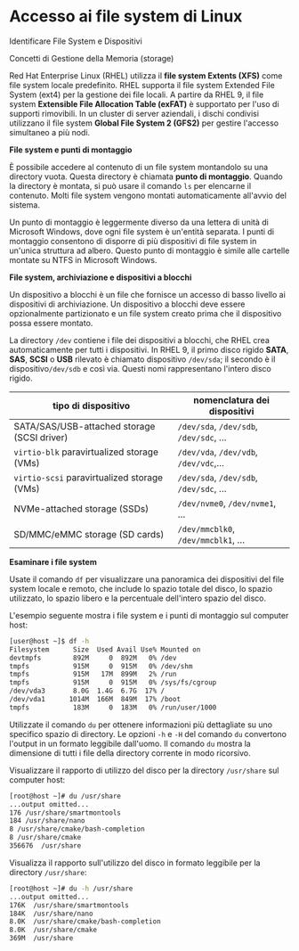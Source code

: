 # Accesso ai file system di Linux

Identificare File System e Dispositivi

Concetti di Gestione della Memoria (storage)

Red Hat Enterprise Linux (RHEL) utilizza il **file system Extents (XFS)** come file system locale predefinito. RHEL supporta il file system Extended File System (ext4) per la gestione dei file locali. A partire da RHEL 9, il file system **Extensible File Allocation Table (exFAT)** è supportato per l'uso di supporti rimovibili. In un cluster di server aziendali, i dischi condivisi utilizzano il file system **Global File System 2 (GFS2)** per gestire l'accesso simultaneo a più nodi.

**File system e punti di montaggio**

È possibile accedere al contenuto di un file system montandolo su una directory vuota. Questa directory è chiamata **punto di montaggio**. Quando la directory è montata, si può usare il comando `ls` per elencarne il contenuto. Molti file system vengono montati automaticamente all'avvio del sistema.

Un punto di montaggio è leggermente diverso da una lettera di unità di Microsoft Windows, dove ogni file system è un'entità separata. I punti di montaggio consentono di disporre di più dispositivi di file system in un'unica struttura ad albero. Questo punto di montaggio è simile alle cartelle montate su NTFS in Microsoft Windows.

**File system, archiviazione e dispositivi a blocchi**

Un dispositivo a blocchi è un file che fornisce un accesso di basso livello ai dispositivi di archiviazione. Un dispositivo a blocchi deve essere opzionalmente partizionato e un file system creato prima che il dispositivo possa essere montato.

La directory `/dev` contiene i file dei dispositivi a blocchi, che RHEL crea automaticamente per tutti i dispositivi. In RHEL 9, il primo disco rigido **SATA**, **SAS**, **SCSI** o **USB** rilevato è chiamato dispositivo `/dev/sda`; il secondo è il dispositivo`/dev/sdb` e così via. Questi nomi rappresentano l'intero disco rigido.

| tipo di dispositivo                         | nomenclatura dei dispositivi           |
| ------------------------------------------- | -------------------------------------- |
| SATA/SAS/USB-attached storage (SCSI driver) | `/dev/sda`, `/dev/sdb`, `/dev/sdc`, …​ |
| `virtio-blk` paravirtualized storage (VMs)  | `/dev/vda`, `/dev/vdb`, `/dev/vdc`,…​  |
| `virtio-scsi` paravirtualized storage (VMs) | `/dev/sda`, `/dev/sdb`, `/dev/sdc`, …​ |
| NVMe-attached storage (SSDs)                | `/dev/nvme0`, `/dev/nvme1`, …​         |
| SD/MMC/eMMC storage (SD cards)              | `/dev/mmcblk0`, `/dev/mmcblk1`, …​     |

**Esaminare i file system**

Usate il comando `df` per visualizzare una panoramica dei dispositivi del file system locale e remoto, che include lo spazio totale del disco, lo spazio utilizzato, lo spazio libero e la percentuale dell'intero spazio del disco.

L'esempio seguente mostra i file system e i punti di montaggio sul computer host:

```bash
[user@host ~]$ df -h
Filesystem      Size  Used Avail Use% Mounted on
devtmpfs        892M     0  892M   0% /dev
tmpfs           915M     0  915M   0% /dev/shm
tmpfs           915M   17M  899M   2% /run
tmpfs           915M     0  915M   0% /sys/fs/cgroup
/dev/vda3       8.0G  1.4G  6.7G  17% /
/dev/vda1      1014M  166M  849M  17% /boot
tmpfs           183M     0  183M   0% /run/user/1000
```

Utilizzate il comando `du` per ottenere informazioni più dettagliate su uno specifico spazio di directory. Le opzioni `-h` e `-H` del comando `du` convertono l'output in un formato leggibile dall'uomo. Il comando `du` mostra la dimensione di tutti i file della directory corrente in modo ricorsivo.

Visualizzare il rapporto di utilizzo del disco per la directory `/usr/share` sul computer host:

```bash
[root@host ~]# du /usr/share
...output omitted...
176 /usr/share/smartmontools
184 /usr/share/nano
8 /usr/share/cmake/bash-completion
8 /usr/share/cmake
356676  /usr/share
```

Visualizza il rapporto sull'utilizzo del disco in formato leggibile per la directory `/usr/share`:

```bash
[root@host ~]# du -h /usr/share
...output omitted...
176K  /usr/share/smartmontools
184K  /usr/share/nano
8.0K  /usr/share/cmake/bash-completion
8.0K  /usr/share/cmake
369M  /usr/share
```

